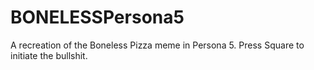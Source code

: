 # BONELESSPersona5
A recreation of the Boneless Pizza meme in Persona 5. Press Square to initiate the bullshit.
